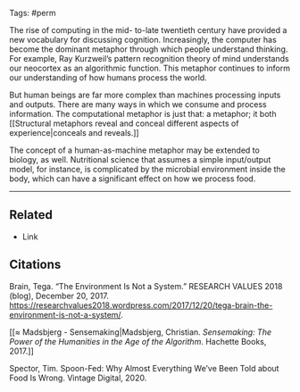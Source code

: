 Tags: #perm 

The rise of computing in the mid- to-late twentieth century have provided a new vocabulary for discussing cognition. Increasingly, the computer has become the dominant metaphor through which people understand thinking. For example, Ray Kurzweil’s pattern recognition theory of mind understands our neocortex as an algorithmic function. This metaphor continues to inform our understanding of how humans process the world.

But human beings are far more complex than machines processing inputs and outputs. There are many ways in which we consume and process information. The computational metaphor is just that: a metaphor; it both [[Structural metaphors reveal and conceal different aspects of experience|conceals and reveals.]] 

The concept of a human-as-machine metaphor may be extended to biology, as well. Nutritional science that assumes a simple input/output model, for instance, is complicated by the microbial environment inside the body, which can have a significant effect on how we process food. 

---
## Related
- Link

## Citations
Brain, Tega. “The Environment Is Not a System.” RESEARCH VALUES 2018 (blog), December 20, 2017. https://researchvalues2018.wordpress.com/2017/12/20/tega-brain-the-environment-is-not-a-system/.

[[≈ Madsbjerg - Sensemaking|Madsbjerg, Christian. *Sensemaking: The Power of the Humanities in the Age of the Algorithm*. Hachette Books, 2017.]]

Spector, Tim. Spoon-Fed: Why Almost Everything We’ve Been Told about Food Is Wrong. Vintage Digital, 2020.
